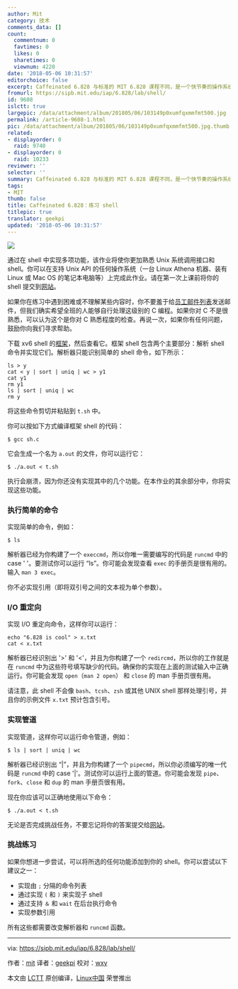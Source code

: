 ```yaml
---
author: Mit
category: 技术
comments_data: []
count:
  commentnum: 0
  favtimes: 0
  likes: 0
  sharetimes: 0
  viewnum: 4220
date: '2018-05-06 10:31:57'
editorchoice: false
excerpt: Caffeinated 6.828 与标准的 MIT 6.828 课程不同，是一个快节奏的操作系统介绍。
fromurl: https://sipb.mit.edu/iap/6.828/lab/shell/
id: 9608
islctt: true
largepic: /data/attachment/album/201805/06/103149p0xumfqxmmfmt500.jpg
permalink: /article-9608-1.html
pic: /data/attachment/album/201805/06/103149p0xumfqxmmfmt500.jpg.thumb.jpg
related:
- displayorder: 0
  raid: 9740
- displayorder: 0
  raid: 10233
reviewer: ''
selector: ''
summary: Caffeinated 6.828 与标准的 MIT 6.828 课程不同，是一个快节奏的操作系统介绍。
tags:
- MIT
thumb: false
title: Caffeinated 6.828：练习 shell
titlepic: true
translator: geekpi
updated: '2018-05-06 10:31:57'
---
```


![](/data/attachment/album/201805/06/103149p0xumfqxmmfmt500.jpg)


通过在 shell 中实现多项功能，该作业将使你更加熟悉 Unix 系统调用接口和 shell。你可以在支持 Unix API 的任何操作系统（一台 Linux Athena 机器、装有 Linux 或 Mac OS 的笔记本电脑等）上完成此作业。请在第一次上课前将你的 shell 提交到[网站](https://exokernel.scripts.mit.edu/submit/)。


如果你在练习中遇到困难或不理解某些内容时，你不要羞于给[员工邮件列表](mailto:sipb-iap-6.828@mit.edu)发送邮件，但我们确实希望全班的人能够自行处理这级别的 C 编程。如果你对 C 不是很熟悉，可以认为这个是你对 C 熟悉程度的检查。再说一次，如果你有任何问题，鼓励你向我们寻求帮助。


下载 xv6 shell 的[框架](https://sipb.mit.edu/iap/6.828/files/sh.c)，然后查看它。框架 shell 包含两个主要部分：解析 shell 命令并实现它们。解析器只能识别简单的 shell 命令，如下所示：



```
ls > y
cat < y | sort | uniq | wc > y1
cat y1
rm y1
ls | sort | uniq | wc
rm y

```

将这些命令剪切并粘贴到 `t.sh` 中。


你可以按如下方式编译框架 shell 的代码：



```
$ gcc sh.c

```

它会生成一个名为 `a.out` 的文件，你可以运行它：



```
$ ./a.out < t.sh

```

执行会崩溃，因为你还没有实现其中的几个功能。在本作业的其余部分中，你将实现这些功能。


### 执行简单的命令


实现简单的命令，例如：



```
$ ls

```

解析器已经为你构建了一个 `execcmd`，所以你唯一需要编写的代码是 `runcmd` 中的 case ' '。要测试你可以运行 “ls”。你可能会发现查看 `exec` 的手册页是很有用的。输入 `man 3 exec`。


你不必实现引用（即将双引号之间的文本视为单个参数）。


### I/O 重定向


实现 I/O 重定向命令，这样你可以运行：



```
echo "6.828 is cool" > x.txt
cat < x.txt

```

解析器已经识别出 '>' 和 '<'，并且为你构建了一个 `redircmd`，所以你的工作就是在 `runcmd` 中为这些符号填写缺少的代码。确保你的实现在上面的测试输入中正确运行。你可能会发现 `open`（`man 2 open`） 和 `close` 的 man 手册页很有用。


请注意，此 shell 不会像 `bash`、`tcsh`、`zsh` 或其他 UNIX shell 那样处理引号，并且你的示例文件 `x.txt` 预计包含引号。


### 实现管道


实现管道，这样你可以运行命令管道，例如：



```
$ ls | sort | uniq | wc

```

解析器已经识别出 “|”，并且为你构建了一个 `pipecmd`，所以你必须编写的唯一代码是 `runcmd` 中的 case '|'。测试你可以运行上面的管道。你可能会发现 `pipe`、`fork`、`close` 和 `dup` 的 man 手册页很有用。


现在你应该可以正确地使用以下命令：



```
$ ./a.out < t.sh

```

无论是否完成挑战任务，不要忘记将你的答案提交给[网站](https://exokernel.scripts.mit.edu/submit/)。


### 挑战练习


如果你想进一步尝试，可以将所选的任何功能添加到你的 shell。你可以尝试以下建议之一：


* 实现由 `;` 分隔的命令列表
* 通过实现 `(` 和 `)` 来实现子 shell
* 通过支持 `＆` 和 `wait` 在后台执行命令
* 实现参数引用


所有这些都需要改变解析器和 `runcmd` 函数。




---


via: <https://sipb.mit.edu/iap/6.828/lab/shell/>


作者：[mit](https://sipb.mit.edu) 译者：[geekpi](https://github.com/geekpi) 校对：[wxy](https://github.com/wxy)


本文由 [LCTT](https://github.com/LCTT/TranslateProject) 原创编译，[Linux中国](https://linux.cn/) 荣誉推出